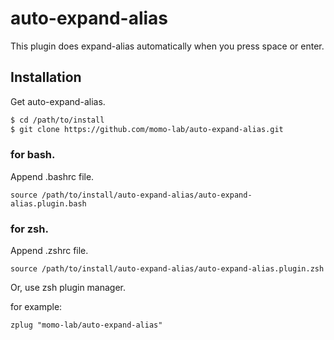 # auto-expand-alias
This plugin does expand-alias automatically when you press space or enter.

## Installation
Get auto-expand-alias.

```sh
$ cd /path/to/install
$ git clone https://github.com/momo-lab/auto-expand-alias.git
```

### for bash.
Append .bashrc file.

```.bashrc
source /path/to/install/auto-expand-alias/auto-expand-alias.plugin.bash
```

### for zsh.
Append .zshrc file.

```.zshrc
source /path/to/install/auto-expand-alias/auto-expand-alias.plugin.zsh
```

Or, use zsh plugin manager.

for example:
```.zshrc
zplug "momo-lab/auto-expand-alias"
```
